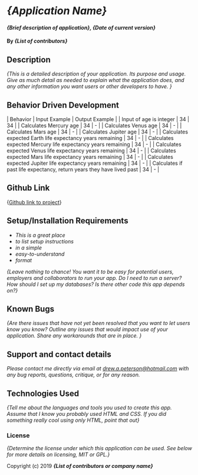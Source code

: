 # _{Application Name}_

#### _{Brief description of application}, {Date of current version}_

#### By _**{List of contributors}**_

## Description

_{This is a detailed description of your application. Its purpose and usage.  Give as much detail as needed to explain what the application does, and any other information you want users or other developers to have. }_

## Behavior Driven Development

| Behavior | Input Example | Output Example |
| Input of age is integer | 34 | 34 |
| Calculates Mercury age | 34 | - |
| Calculates Venus age | 34 | - |
| Calculates Mars age | 34 | - |
| Calculates Jupiter age | 34 | - |
| Calculates expected Earth life expectancy years remaining | 34 | - |
| Calculates expected Mercury life expectancy years remaining | 34 | - |
| Calculates expected Venus life expectancy years remaining | 34 | - |
| Calculates expected Mars life expectancy years remaining | 34 | - |
| Calculates expected Jupiter life expectancy years remaining | 34 | - |
| Calculates if past life expectancy, return years they have lived past | 34 | - |

## Github Link
{[Github link to project](https://drewapeterson7671.github.io/week-1-code-review/index.html)}

## Setup/Installation Requirements

* _This is a great place_
* _to list setup instructions_
* _in a simple_
* _easy-to-understand_
* _format_

_{Leave nothing to chance! You want it to be easy for potential users, employers and collaborators to run your app. Do I need to run a server? How should I set up my databases? Is there other code this app depends on?}_

## Known Bugs

_{Are there issues that have not yet been resolved that you want to let users know you know?  Outline any issues that would impact use of your application.  Share any workarounds that are in place. }_

## Support and contact details

_Please contact me directly via email at drew.a.peterson@hotmail.com with any bug reports, questions, critique, or for any reason._

## Technologies Used

_{Tell me about the languages and tools you used to create this app. Assume that I know you probably used HTML and CSS. If you did something really cool using only HTML, point that out}_

### License

*{Determine the license under which this application can be used.  See below for more details on licensing,  MIT or GPL.}*



Copyright (c) 2019 **_{List of contributors or company name}_**
